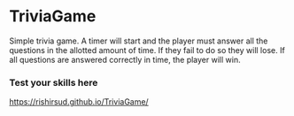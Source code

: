 # TriviaGame

Simple trivia game. A timer will start and the player must answer all the questions in the allotted amount of time. If they fail to do so they will lose. If all questions are answered correctly in time, the player will win.

### Test your skills here
https://rishirsud.github.io/TriviaGame/
